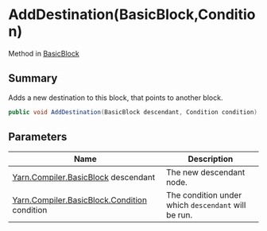 # AddDestination(BasicBlock,Condition)

Method in [BasicBlock](./)

## Summary

Adds a new destination to this block, that points to another block.

```csharp
public void AddDestination(BasicBlock descendant, Condition condition)
```

## Parameters

| Name                                                                                | Description                                         |
| ----------------------------------------------------------------------------------- | --------------------------------------------------- |
| [Yarn.Compiler.BasicBlock](./) descendant                                           | The new descendant node.                            |
| [Yarn.Compiler.BasicBlock.Condition](yarn.compiler.basicblock.condition/) condition | The condition under which `descendant` will be run. |

